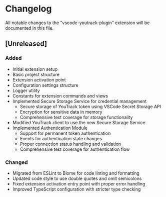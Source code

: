# Changelog

All notable changes to the "vscode-youtrack-plugin" extension will be documented in this file.

## [Unreleased]

### Added
- Initial extension setup
- Basic project structure
- Extension activation point
- Configuration settings structure
- Logger utility
- Constants for extension commands and views
- Implemented Secure Storage Service for credential management
  - Secure storage of YouTrack token using VSCode Secret Storage API
  - Encryption for sensitive data in memory
  - Comprehensive test coverage for storage functionality
- Modified YouTrack client to use the new Secure Storage Service
- Implemented Authentication Module
  - Support for permanent token authentication
  - Events for authentication state changes
  - Proper connection status handling and validation
  - Comprehensive test coverage for authentication flow

### Changed
- Migrated from ESLint to Biome for code linting and formatting
- Updated code style to use double quotes and omit semicolons
- Fixed extension activation entry point with proper error handling
- Improved TypeScript configuration with stricter type checking
